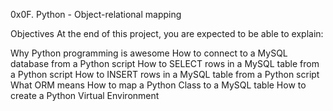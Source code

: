 0x0F. Python - Object-relational mapping

Objectives
At the end of this project, you are expected to be able to explain:


Why Python programming is awesome
How to connect to a MySQL database from a Python script
How to SELECT rows in a MySQL table from a Python script
How to INSERT rows in a MySQL table from a Python script
What ORM means
How to map a Python Class to a MySQL table
How to create a Python Virtual Environment
